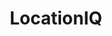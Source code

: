 ---
blog: https://blog.locationiq.com/
git: https://github.com/location-iq
linkedin: https://linkedin.com/company/unwired-labs
logohandle: locationiq
sort: locationiq
title: LocationIQ
twitter: https://x.com/location_iq
website: https://locationiq.com/
---